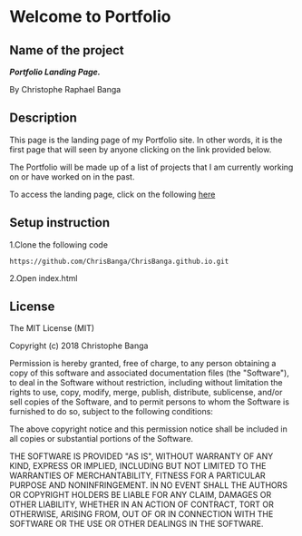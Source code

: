 # Welcome to Portfolio
## Name of the project
***Portfolio Landing Page.***

By Christophe Raphael Banga


## Description
This page is the landing page of my Portfolio site.
In other words, it is the first page that will seen by anyone clicking on the
link provided below.

The Portfolio will be made up of a list of projects that I am currently working
on or have worked on in the past.

To access the landing page, click on the following
[here](https://ChrisBanga.github.io)

## Setup instruction
1.Clone the following code
```
https://github.com/ChrisBanga/ChrisBanga.github.io.git
```

2.Open index.html

## License  
The MIT License (MIT)

Copyright (c) 2018 Christophe Banga

Permission is hereby granted, free of charge, to any person obtaining a copy of
 this software and associated documentation files (the "Software"), to deal in
 the Software without restriction, including without limitation the rights to
 use, copy, modify, merge, publish, distribute, sublicense, and/or sell copies
 of the Software, and to permit persons to whom the Software is furnished to do
  so, subject to the following conditions:

The above copyright notice and this permission notice shall be included in all
copies or substantial portions of the Software.

THE SOFTWARE IS PROVIDED "AS IS", WITHOUT WARRANTY OF ANY KIND, EXPRESS OR
IMPLIED, INCLUDING BUT NOT LIMITED TO THE WARRANTIES OF MERCHANTABILITY, FITNESS
FOR A PARTICULAR PURPOSE AND NONINFRINGEMENT. IN NO EVENT SHALL THE AUTHORS OR
COPYRIGHT HOLDERS BE LIABLE FOR ANY CLAIM, DAMAGES OR OTHER LIABILITY, WHETHER
IN AN ACTION OF CONTRACT, TORT OR OTHERWISE, ARISING FROM, OUT OF OR IN
CONNECTION WITH THE SOFTWARE OR THE USE OR OTHER DEALINGS IN THE SOFTWARE.
